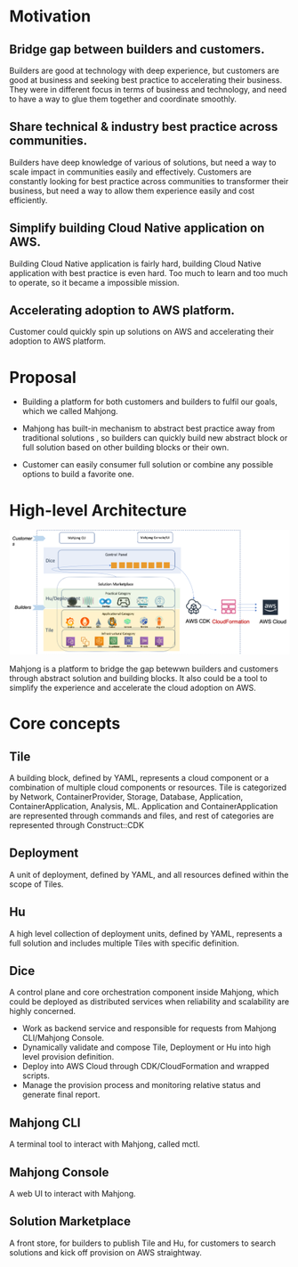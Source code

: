 # Motivation

## Bridge gap between builders and customers.
Builders are good at  technology with deep experience, but customers are good at business and seeking best practice to accelerating their business. They were in different focus in terms of business and technology, and need to have a way to glue them together and coordinate smoothly. 
## Share technical & industry best practice across communities.
Builders have deep knowledge of various of solutions, but need a way to scale impact in communities easily and effectively. Customers are constantly looking for best practice across communities to transformer their business, but need a way to allow them experience easily and cost efficiently. 
## Simplify building Cloud Native application on AWS.
Building Cloud Native application is fairly hard, building Cloud Native application with best practice is even hard. Too much to learn and too much to operate, so it became a impossible mission.
## Accelerating adoption to AWS platform.
Customer could quickly spin up solutions on AWS and accelerating their adoption to AWS platform.


# Proposal

- Building a platform for both customers and builders to fulfil our goals, which we called Mahjong.

- Mahjong has built-in mechanism to abstract best practice away from traditional solutions , so builders can quickly build new abstract block or full solution based on other building blocks or their own.

- Customer can easily consumer full solution or combine any possible options to build a favorite one.


# High-level Architecture

<img src='./high-level-arch.png'>

Mahjong is a platform to bridge the gap betewwn builders and customers through abstract solution and building blocks. It also could be a tool to simplify the experience and accelerate the cloud adoption on AWS.


# Core concepts

## Tile

A building block, defined by YAML, represents a cloud component or a combination of multiple cloud components or resources. Tile is categorized by Network, ContainerProvider, Storage, Database, Application, ContainerApplication, Analysis, ML. Application and ContainerApplication are represented through commands and files, and rest of categories are represented through Construct::CDK

## Deployment

A unit of deployment,  defined by YAML, and all resources defined within the scope of Tiles.

## Hu

A high level collection of deployment units,  defined by YAML, represents a full solution and includes multiple Tiles with specific definition.

## Dice

A control plane and core orchestration component inside Mahjong, which could be deployed as distributed services when reliability and scalability are highly concerned.
- Work as backend service and responsible for requests from Mahjong CLI/Mahjong Console.
- Dynamically validate and compose Tile, Deployment or Hu into high level provision definition.
- Deploy into AWS Cloud through CDK/CloudFormation and wrapped scripts. 
- Manage the provision process and monitoring relative status and generate final report.  

## Mahjong CLI

A terminal tool to interact with Mahjong, called mctl.

## Mahjong Console

A web UI to interact with Mahjong.

## Solution Marketplace 

A front store, for builders to publish Tile and Hu, for customers to search solutions and kick off provision on AWS straightway.

